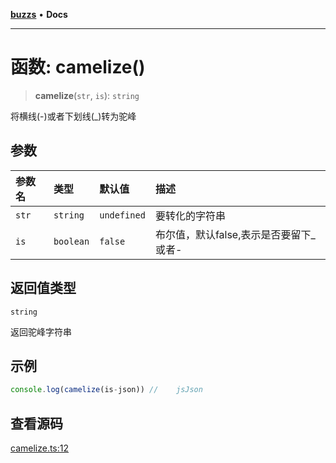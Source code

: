 [**buzzs**](../README.md) • **Docs**

***

# 函数: camelize()

> **camelize**(`str`, `is`): `string`

将横线(-)或者下划线(_)转为驼峰

## 参数

| 参数名 | 类型 | 默认值 | 描述 |
| :------ | :------ | :------ | :------ |
| `str` | `string` | `undefined` | 要转化的字符串 |
| `is` | `boolean` | `false` | 布尔值，默认false,表示是否要留下_或者- |

## 返回值类型

`string`

返回驼峰字符串

## 示例

```ts
console.log(camelize(is-json)) //    jsJson
```

## 查看源码

[camelize.ts:12](https://github.com/Leexiaop/buzz/blob/1bf6be662b62c3cc29c31979dd4941f9cefb5af2/src/camelize.ts#L12)
